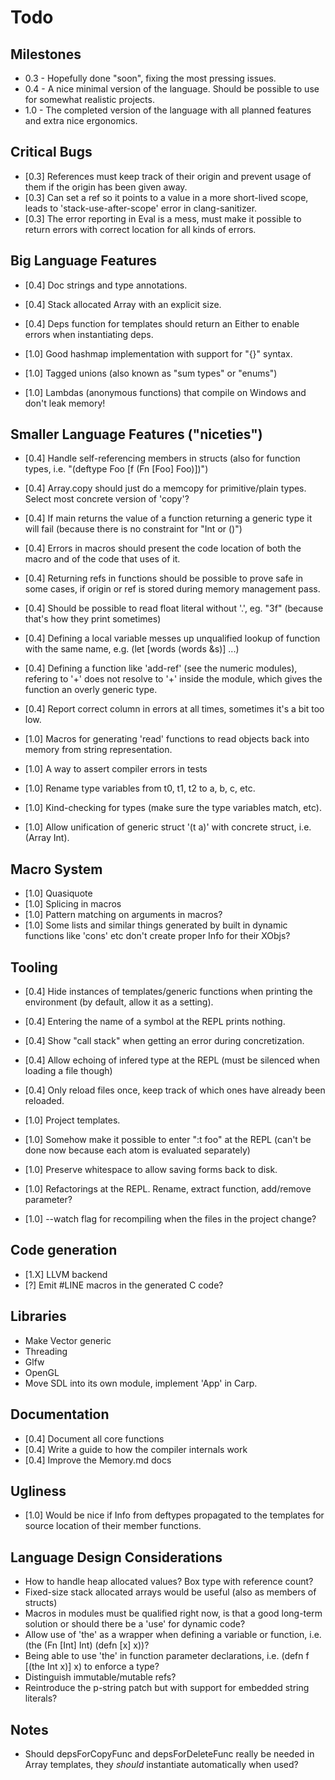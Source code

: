 # Todo

## Milestones
* 0.3 - Hopefully done "soon", fixing the most pressing issues.
* 0.4 - A nice minimal version of the language. Should be possible to use for somewhat realistic projects.
* 1.0 - The completed version of the language with all planned features and extra nice ergonomics.

## Critical Bugs
* [0.3] References must keep track of their origin and prevent usage of them if the origin has been given away.
* [0.3] Can set a ref so it points to a value in a more short-lived scope, leads to 'stack-use-after-scope' error in clang-sanitizer.
* [0.3] The error reporting in Eval is a mess, must make it possible to return errors with correct location for all kinds of errors.

## Big Language Features
* [0.4] Doc strings and type annotations.
* [0.4] Stack allocated Array with an explicit size.
* [0.4] Deps function for templates should return an Either to enable errors when instantiating deps.

* [1.0] Good hashmap implementation with support for "{}" syntax.
* [1.0] Tagged unions (also known as "sum types" or "enums")
* [1.0] Lambdas (anonymous functions) that compile on Windows and don't leak memory!

## Smaller Language Features ("niceties")
* [0.4] Handle self-referencing members in structs (also for function types, i.e. "(deftype Foo [f (Fn [Foo] Foo)])")
* [0.4] Array.copy should just do a memcopy for primitive/plain types. Select most concrete version of 'copy'?
* [0.4] If main returns the value of a function returning a generic type it will fail (because there is no constraint for "Int or ()")
* [0.4] Errors in macros should present the code location of both the macro and of the code that uses of it.
* [0.4] Returning refs in functions should be possible to prove safe in some cases, if origin or ref is stored during memory management pass.
* [0.4] Should be possible to read float literal without '.', eg. "3f" (because that's how they print sometimes)
* [0.4] Defining a local variable messes up unqualified lookup of function with the same name, e.g. (let [words (words &s)] ...)
* [0.4] Defining a function like 'add-ref' (see the numeric modules), refering to '+' does not resolve to '+' inside the module, which gives the function an overly generic type.
* [0.4] Report correct column in errors at all times, sometimes it's a bit too low.

* [1.0] Macros for generating 'read' functions to read objects back into memory from string representation.
* [1.0] A way to assert compiler errors in tests
* [1.0] Rename type variables from t0, t1, t2 to a, b, c, etc.
* [1.0] Kind-checking for types (make sure the type variables match, etc).
* [1.0] Allow unification of generic struct '(t a)' with concrete struct, i.e. (Array Int).

## Macro System
* [1.0] Quasiquote
* [1.0] Splicing in macros
* [1.0] Pattern matching on arguments in macros?
* [1.0] Some lists and similar things generated by built in dynamic functions like 'cons' etc don't create proper Info for their XObjs?

## Tooling
* [0.4] Hide instances of templates/generic functions when printing the environment (by default, allow it as a setting).
* [0.4] Entering the name of a symbol at the REPL prints nothing.
* [0.4] Show "call stack" when getting an error during concretization.
* [0.4] Allow echoing of infered type at the REPL (must be silenced when loading a file though)
* [0.4] Only reload files once, keep track of which ones have already been reloaded.

* [1.0] Project templates.
* [1.0] Somehow make it possible to enter ":t foo" at the REPL (can't be done now because each atom is evaluated separately)
* [1.0] Preserve whitespace to allow saving forms back to disk.
* [1.0] Refactorings at the REPL. Rename, extract function, add/remove parameter?
* [1.0] --watch flag for recompiling when the files in the project change?

## Code generation
* [1.X] LLVM backend
* [?] Emit #LINE macros in the generated C code?

## Libraries
* Make Vector generic
* Threading
* Glfw
* OpenGL
* Move SDL into its own module, implement 'App' in Carp.

## Documentation
* [0.4] Document all core functions
* [0.4] Write a guide to how the compiler internals work
* [0.4] Improve the Memory.md docs

## Ugliness
* [1.0] Would be nice if Info from deftypes propagated to the templates for source location of their member functions.

## Language Design Considerations
* How to handle heap allocated values? Box type with reference count?
* Fixed-size stack allocated arrays would be useful (also as members of structs)
* Macros in modules must be qualified right now, is that a good long-term solution or should there be a 'use' for dynamic code?
* Allow use of 'the' as a wrapper when defining a variable or function, i.e. (the (Fn [Int] Int) (defn [x] x))?
* Being able to use 'the' in function parameter declarations, i.e. (defn f [(the Int x)] x) to enforce a type?
* Distinguish immutable/mutable refs?
* Reintroduce the p-string patch but with support for embedded string literals?

## Notes
* Should depsForCopyFunc and depsForDeleteFunc really be needed in Array templates, they *should* instantiate automatically when used?
